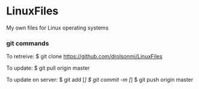# LinuxFiles
My own files for Linux operating systems

### git commands ###
To retreive:
$ git clone https://github.com/drolsonmi/LinuxFiles 

To update:
$ git pull origin master

To update on server:
$ git add [_]
$ git commit -m [_]
$ git push origin master
